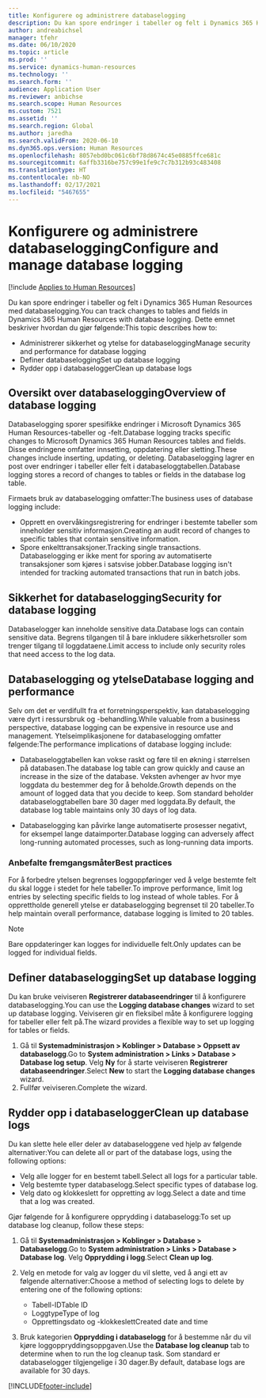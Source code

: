 ```yaml
---
title: Konfigurere og administrere databaselogging
description: Du kan spore endringer i tabeller og felt i Dynamics 365 Human Resources med databaselogging.
author: andreabichsel
manager: tfehr
ms.date: 06/10/2020
ms.topic: article
ms.prod: ''
ms.service: dynamics-human-resources
ms.technology: ''
ms.search.form: ''
audience: Application User
ms.reviewer: anbichse
ms.search.scope: Human Resources
ms.custom: 7521
ms.assetid: ''
ms.search.region: Global
ms.author: jaredha
ms.search.validFrom: 2020-06-10
ms.dyn365.ops.version: Human Resources
ms.openlocfilehash: 8057ebd0bc061c6bf78d8674c45e0885ffce681c
ms.sourcegitcommit: 6affb3316be757c99e1fe9c7c7b312b93c483408
ms.translationtype: HT
ms.contentlocale: nb-NO
ms.lasthandoff: 02/17/2021
ms.locfileid: "5467655"
---
```

# <a name="configure-and-manage-database-logging"></a><span data-ttu-id="483e7-103">Konfigurere og administrere databaselogging</span><span class="sxs-lookup"><span data-stu-id="483e7-103">Configure and manage database logging</span></span>

[!include [Applies to Human Resources](../includes/applies-to-hr.md)]

<span data-ttu-id="483e7-104">Du kan spore endringer i tabeller og felt i Dynamics 365 Human Resources med databaselogging.</span><span class="sxs-lookup"><span data-stu-id="483e7-104">You can track changes to tables and fields in Dynamics 365 Human Resources with database logging.</span></span> <span data-ttu-id="483e7-105">Dette emnet beskriver hvordan du gjør følgende:</span><span class="sxs-lookup"><span data-stu-id="483e7-105">This topic describes how to:</span></span>

- <span data-ttu-id="483e7-106">Administrerer sikkerhet og ytelse for databaselogging</span><span class="sxs-lookup"><span data-stu-id="483e7-106">Manage security and performance for database logging</span></span>
- <span data-ttu-id="483e7-107">Definer databaselogging</span><span class="sxs-lookup"><span data-stu-id="483e7-107">Set up database logging</span></span>
- <span data-ttu-id="483e7-108">Rydder opp i databaselogger</span><span class="sxs-lookup"><span data-stu-id="483e7-108">Clean up database logs</span></span>

## <a name="overview-of-database-logging"></a><span data-ttu-id="483e7-109">Oversikt over databaselogging</span><span class="sxs-lookup"><span data-stu-id="483e7-109">Overview of database logging</span></span>

<span data-ttu-id="483e7-110">Databaselogging sporer spesifikke endringer i Microsoft Dynamics 365 Human Resources-tabeller og -felt.</span><span class="sxs-lookup"><span data-stu-id="483e7-110">Database logging tracks specific changes to Microsoft Dynamics 365 Human Resources tables and fields.</span></span> <span data-ttu-id="483e7-111">Disse endringene omfatter innsetting, oppdatering eller sletting.</span><span class="sxs-lookup"><span data-stu-id="483e7-111">These changes include inserting, updating, or deleting.</span></span> <span data-ttu-id="483e7-112">Databaselogging lagrer en post over endringer i tabeller eller felt i databaseloggtabellen.</span><span class="sxs-lookup"><span data-stu-id="483e7-112">Database logging stores a record of changes to tables or fields in the database log table.</span></span>

<span data-ttu-id="483e7-113">Firmaets bruk av databaselogging omfatter:</span><span class="sxs-lookup"><span data-stu-id="483e7-113">The business uses of database logging include:</span></span>

- <span data-ttu-id="483e7-114">Opprett en overvåkingsregistrering for endringer i bestemte tabeller som inneholder sensitiv informasjon.</span><span class="sxs-lookup"><span data-stu-id="483e7-114">Creating an audit record of changes to specific tables that contain sensitive information.</span></span>
- <span data-ttu-id="483e7-115">Spore enkelttransaksjoner.</span><span class="sxs-lookup"><span data-stu-id="483e7-115">Tracking single transactions.</span></span> <span data-ttu-id="483e7-116">Databaselogging er ikke ment for sporing av automatiserte transaksjoner som kjøres i satsvise jobber.</span><span class="sxs-lookup"><span data-stu-id="483e7-116">Database logging isn't intended for tracking automated transactions that run in batch jobs.</span></span>

## <a name="security-for-database-logging"></a><span data-ttu-id="483e7-117">Sikkerhet for databaselogging</span><span class="sxs-lookup"><span data-stu-id="483e7-117">Security for database logging</span></span>

<span data-ttu-id="483e7-118">Databaselogger kan inneholde sensitive data.</span><span class="sxs-lookup"><span data-stu-id="483e7-118">Database logs can contain sensitive data.</span></span> <span data-ttu-id="483e7-119">Begrens tilgangen til å bare inkludere sikkerhetsroller som trenger tilgang til loggdataene.</span><span class="sxs-lookup"><span data-stu-id="483e7-119">Limit access to include only security roles that need access to the log data.</span></span>

## <a name="database-logging-and-performance"></a><span data-ttu-id="483e7-120">Databaselogging og ytelse</span><span class="sxs-lookup"><span data-stu-id="483e7-120">Database logging and performance</span></span>

<span data-ttu-id="483e7-121">Selv om det er verdifullt fra et forretningsperspektiv, kan databaselogging være dyrt i ressursbruk og -behandling.</span><span class="sxs-lookup"><span data-stu-id="483e7-121">While valuable from a business perspective, database logging can be expensive in resource use and management.</span></span> <span data-ttu-id="483e7-122">Ytelseimplikasjonene for databaselogging omfatter følgende:</span><span class="sxs-lookup"><span data-stu-id="483e7-122">The performance implications of database logging include:</span></span>

- <span data-ttu-id="483e7-123">Databaseloggtabellen kan vokse raskt og føre til en økning i størrelsen på databasen.</span><span class="sxs-lookup"><span data-stu-id="483e7-123">The database log table can grow quickly and cause an increase in the size of the database.</span></span> <span data-ttu-id="483e7-124">Veksten avhenger av hvor mye loggdata du bestemmer deg for å beholde.</span><span class="sxs-lookup"><span data-stu-id="483e7-124">Growth depends on the amount of logged data that you decide to keep.</span></span> <span data-ttu-id="483e7-125">Som standard beholder databaseloggtabellen bare 30 dager med loggdata.</span><span class="sxs-lookup"><span data-stu-id="483e7-125">By default, the database log table maintains only 30 days of log data.</span></span> 

- <span data-ttu-id="483e7-126">Databaselogging kan påvirke lange automatiserte prosesser negativt, for eksempel lange dataimporter.</span><span class="sxs-lookup"><span data-stu-id="483e7-126">Database logging can adversely affect long-running automated processes, such as long-running data imports.</span></span>

### <a name="best-practices"></a><span data-ttu-id="483e7-127">Anbefalte fremgangsmåter</span><span class="sxs-lookup"><span data-stu-id="483e7-127">Best practices</span></span>

<span data-ttu-id="483e7-128">For å forbedre ytelsen begrenses loggoppføringer ved å velge bestemte felt du skal logge i stedet for hele tabeller.</span><span class="sxs-lookup"><span data-stu-id="483e7-128">To improve performance, limit log entries by selecting specific fields to log instead of whole tables.</span></span> <span data-ttu-id="483e7-129">For å opprettholde generell ytelse er databaselogging begrenset til 20 tabeller.</span><span class="sxs-lookup"><span data-stu-id="483e7-129">To help maintain overall performance, database logging is limited to 20 tables.</span></span>

> [!NOTE]
> <span data-ttu-id="483e7-130">Bare oppdateringer kan logges for individuelle felt.</span><span class="sxs-lookup"><span data-stu-id="483e7-130">Only updates can be logged for individual fields.</span></span>

## <a name="set-up-database-logging"></a><span data-ttu-id="483e7-131">Definer databaselogging</span><span class="sxs-lookup"><span data-stu-id="483e7-131">Set up database logging</span></span>

<span data-ttu-id="483e7-132">Du kan bruke veiviseren **Registrerer databaseendringer** til å konfigurere databaselogging.</span><span class="sxs-lookup"><span data-stu-id="483e7-132">You can use the **Logging database changes** wizard to set up database logging.</span></span> <span data-ttu-id="483e7-133">Veiviseren gir en fleksibel måte å konfigurere logging for tabeller eller felt på.</span><span class="sxs-lookup"><span data-stu-id="483e7-133">The wizard provides a flexible way to set up logging for tables or fields.</span></span>

1. <span data-ttu-id="483e7-134">Gå til **Systemadministrasjon > Koblinger > Database > Oppsett av databaselogg**.</span><span class="sxs-lookup"><span data-stu-id="483e7-134">Go to **System administration > Links > Database > Database log setup**.</span></span> <span data-ttu-id="483e7-135">Velg **Ny** for å starte veiviseren **Registrerer databaseendringer**.</span><span class="sxs-lookup"><span data-stu-id="483e7-135">Select **New** to start the **Logging database changes** wizard.</span></span>
2. <span data-ttu-id="483e7-136">Fullfør veiviseren.</span><span class="sxs-lookup"><span data-stu-id="483e7-136">Complete the wizard.</span></span>

## <a name="clean-up-database-logs"></a><span data-ttu-id="483e7-137">Rydder opp i databaselogger</span><span class="sxs-lookup"><span data-stu-id="483e7-137">Clean up database logs</span></span>

<span data-ttu-id="483e7-138">Du kan slette hele eller deler av databaseloggene ved hjelp av følgende alternativer:</span><span class="sxs-lookup"><span data-stu-id="483e7-138">You can delete all or part of the database logs, using the following options:</span></span>

- <span data-ttu-id="483e7-139">Velg alle logger for en bestemt tabell.</span><span class="sxs-lookup"><span data-stu-id="483e7-139">Select all logs for a particular table.</span></span>
- <span data-ttu-id="483e7-140">Velg bestemte typer databaselogg.</span><span class="sxs-lookup"><span data-stu-id="483e7-140">Select specific types of database log.</span></span>
- <span data-ttu-id="483e7-141">Velg dato og klokkeslett for oppretting av logg.</span><span class="sxs-lookup"><span data-stu-id="483e7-141">Select a date and time that a log was created.</span></span>

<span data-ttu-id="483e7-142">Gjør følgende for å konfigurere opprydding i databaselogg:</span><span class="sxs-lookup"><span data-stu-id="483e7-142">To set up database log cleanup, follow these steps:</span></span> 

1. <span data-ttu-id="483e7-143">Gå til **Systemadministrasjon > Koblinger > Database > Databaselogg**.</span><span class="sxs-lookup"><span data-stu-id="483e7-143">Go to **System administration > Links > Database > Database log**.</span></span> <span data-ttu-id="483e7-144">Velg **Opprydding i logg**.</span><span class="sxs-lookup"><span data-stu-id="483e7-144">Select **Clean up log**.</span></span>

2. <span data-ttu-id="483e7-145">Velg en metode for valg av logger du vil slette, ved å angi ett av følgende alternativer:</span><span class="sxs-lookup"><span data-stu-id="483e7-145">Choose a method of selecting logs to delete by entering one of the following options:</span></span>

   - <span data-ttu-id="483e7-146">Tabell-ID</span><span class="sxs-lookup"><span data-stu-id="483e7-146">Table ID</span></span>
   - <span data-ttu-id="483e7-147">Loggtype</span><span class="sxs-lookup"><span data-stu-id="483e7-147">Type of log</span></span>
   - <span data-ttu-id="483e7-148">Opprettingsdato og -klokkeslett</span><span class="sxs-lookup"><span data-stu-id="483e7-148">Created date and time</span></span>

3. <span data-ttu-id="483e7-149">Bruk kategorien **Opprydding i databaselogg** for å bestemme når du vil kjøre loggoppryddingsoppgaven.</span><span class="sxs-lookup"><span data-stu-id="483e7-149">Use the **Database log cleanup** tab to determine when to run the log cleanup task.</span></span> <span data-ttu-id="483e7-150">Som standard er databaselogger tilgjengelige i 30 dager.</span><span class="sxs-lookup"><span data-stu-id="483e7-150">By default, database logs are available for 30 days.</span></span>


[!INCLUDE[footer-include](../includes/footer-banner.md)]